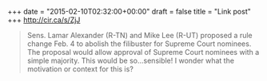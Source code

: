 +++
date = "2015-02-10T02:32:00+00:00"
draft = false
title = "Link post"
+++
http://cir.ca/s/ZjJ

>Sens. Lamar Alexander (R-TN) and Mike Lee (R-UT) proposed a rule change Feb. 4 to abolish the filibuster for Supreme Court nominees. The proposal would allow approval of Supreme Court nominees with a simple majority. This would be so...sensible! I wonder what the motivation or context for this is?
